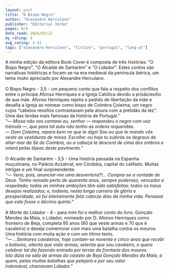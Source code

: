 ```yaml
---
layout: post
title: "O Bispo Negro"
author: "Alexandre Herculano"
publisher: "Editorial Verbo"
pages: N/A
date_read: 2024/03/22
my_rating: 4
avg_rating: 3.41
tags: ["alexandre-herculano", "fiction", "portugal", "lang-pt"]
---
```


A minha edição da editora Book Cover é composta de três histórias: "O Bispo Negro", "O Alcaide de Santarém" e "O Lidador". Estes contos são narrativas históricas e focam-se na era medieval da península ibérica, um tema muito apreciado por Alexandre Herculano.<br/><br/>O Bispo Negro - 3,5 - um pequeno conto que fala a respeito dos conflitos entre o príncipe Afonso Henriques e a Igreja Católica devido a prisão/exílio de sua mãe. Afonso Henriques rejeita o pedido de libertação da mãe e desafia a Igreja ao nomear como bispo de Coimbra Çoleima, um negro cujos "cabelos revoltos contrastavam pela alvura com a pretidão da tez". Uma das lendas mais famosas da história de Portugal."<br/><i> "— Missa não vos cantarei eu, senhor — respondeu o negro com voz trémula —, que para tal auto não tenho as ordens requeridas.<br/>— Dom Çoleima, repara bem no que te digo! Sou eu que te mando vás vestir as vestiduras de missa. Escolhe: ou hoje tu subirás os degraus do altar-mor da Sé de Coimbra, ou a cabeça te descerá de cima dos ombros e rolará pelas lájeas deste pavimento." </i><br/><br/>O Alcaide de Santarém - 3,5 - Uma história passada na Espanha muçulmana, no Palácio Azzahrat, em Córdoba, capital do califado. Muitas intrigas e um final surpreendente.<br/><i>"— Vens, pois, anunciar-me uma desventura?!... Cumpra-se a vontade de Deus. Tenho reinado perto de quarenta anos, sempre poderoso, vencedor e respeitado; todas as minhas ambições têm sido satisfeitas; todos os meus desejos realizados; e, todavia, nesta longa carreira de glória e prosperidade, só fui inteiramente feliz catorze dias da minha vida. Pensava que este fosse o décimo quinto."</i><br/><br/>A Morte do Lidador - 4 - para mim foi o melhor conto do livro. Gonçalo Mendes da Maia, o Lidador, nomeado por D. Afonso Henriques como fronteiro de Beja, completa 95 anos (80 que veste armas e 70 que é cavaleiro) e deseja comemorar com mais uma batalha contra os mouros. Uma história com muita ação e com um ótimo texto.<br/><i>"—  …Senhores cavaleiros, hoje contam-se noventa e cinco anos que recebi o batismo, oitenta que visto armas, setenta que sou cavaleiro, e quero celebrar tal dia fazendo entrada por terras da frontaria dos mouros.<br/>Isto dizia na sala de armas do castelo de Beja Gonçalo Mendes da Maia, a quem, pelas muitas batalhas que pelejara e por seu valor<br/>indomável, chamavam Lidador." </i><br/>

